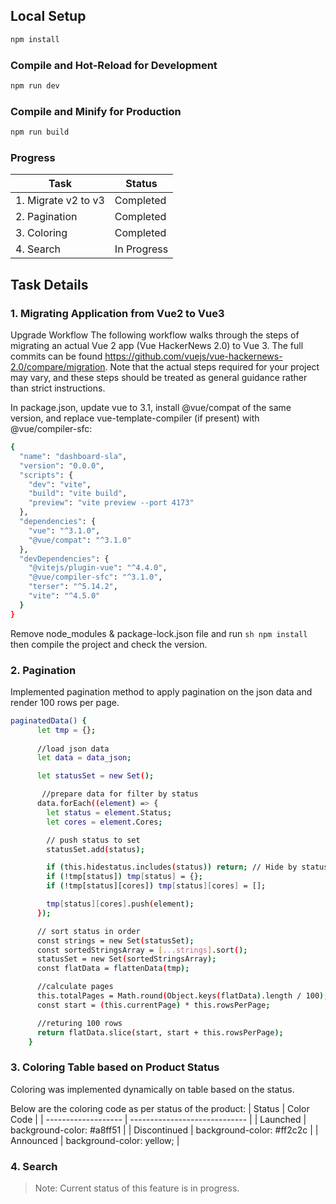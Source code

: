 ## Local Setup

```sh
npm install
```

### Compile and Hot-Reload for Development

```sh
npm run dev
```

### Compile and Minify for Production

```sh
npm run build
```

### Progress
| Task                | Status        |
| ------------------- | ------------- |
| 1. Migrate v2 to v3 | Completed     |
| 2. Pagination       | Completed     |
| 3. Coloring         | Completed     |
| 4. Search           | In Progress   |

## Task Details
### 1. Migrating Application from Vue2 to Vue3

Upgrade Workflow
The following workflow walks through the steps of migrating an actual Vue 2 app (Vue HackerNews 2.0) to Vue 3. 
The full commits can be found https://github.com/vuejs/vue-hackernews-2.0/compare/migration.
Note that the actual steps required for your project may vary, and these steps
should be treated as general guidance rather than strict instructions.

In package.json, update vue to 3.1, install @vue/compat of the same version,
and replace vue-template-compiler (if present) with @vue/compiler-sfc:

```sh
{
  "name": "dashboard-sla",
  "version": "0.0.0",
  "scripts": {
    "dev": "vite",
    "build": "vite build",
    "preview": "vite preview --port 4173"
  },
  "dependencies": {
    "vue": "^3.1.0",
    "@vue/compat": "^3.1.0"
  },
  "devDependencies": {
    "@vitejs/plugin-vue": "^4.4.0",
    "@vue/compiler-sfc": "^3.1.0",
    "terser": "^5.14.2",
    "vite": "^4.5.0"
  }
}
```

Remove node_modules & package-lock.json file and run ```sh npm install ``` then compile the project and check the version.

### 2. Pagination
Implemented pagination method to apply pagination on the json data and render 100 rows per page.

```sh
paginatedData() {
      let tmp = {};
    
      //load json data  
      let data = data_json;

      let statusSet = new Set();

       //prepare data for filter by status 
      data.forEach((element) => {
        let status = element.Status;
        let cores = element.Cores;

        // push status to set
        statusSet.add(status);

        if (this.hidestatus.includes(status)) return; // Hide by status
        if (!tmp[status]) tmp[status] = {};
        if (!tmp[status][cores]) tmp[status][cores] = [];

        tmp[status][cores].push(element);
      });

      // sort status in order
      const strings = new Set(statusSet);
      const sortedStringsArray = [...strings].sort();
      statusSet = new Set(sortedStringsArray);
      const flatData = flattenData(tmp);

      //calculate pages 
      this.totalPages = Math.round(Object.keys(flatData).length / 100);
      const start = (this.currentPage) * this.rowsPerPage;

      //returing 100 rows
      return flatData.slice(start, start + this.rowsPerPage);
    }
```

### 3. Coloring Table based on Product Status
Coloring was implemented dynamically on table based on the status.

Below are the coloring code as per status of the product:
| Status                | Color Code                    |
| -------------------   | ----------------------------- |
| Launched              | background-color: #a8ff51     |
| Discontinued          | background-color: #ff2c2c     |
| Announced             | background-color: yellow;     |

### 4. Search
> Note: Current status of this feature is in progress.


